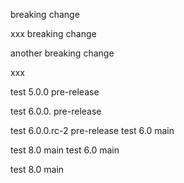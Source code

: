 breaking change

xxx
breaking change

another breaking change


xxx

test 5.0.0 pre-release

test 6.0.0. pre-release

test 6.0.0.rc-2 pre-release
test 6.0 main

test 8.0 main
test 6.0 main

test 8.0 main
